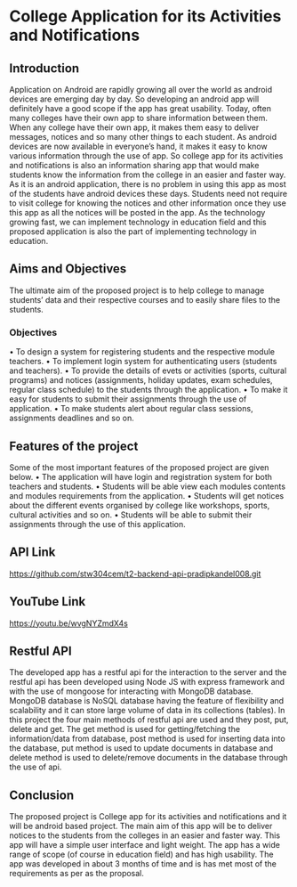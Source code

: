 # College Application for its Activities and Notifications
## Introduction
Application on Android are rapidly growing all over the world as android devices are emerging day by day. So developing an android app will definitely have a good scope if the app has great usability. Today, often many colleges have their own app to share information between them. When any college have their own app, it makes them easy to deliver messages, notices and so many other things to each student. As android devices are now available in everyone’s hand, it makes it easy to know various information through the use of app. So college app for its activities and notifications is also an information sharing app that would make students know the information from the college in an easier and faster way. As it is an android application, there is no problem in using this app as most of the students have android devices these days. Students need not require to visit college for knowing the notices and other information once they use this app as all the notices will be posted in the app. As the technology growing fast, we can implement technology in education field and this proposed application is also the part of implementing technology in education. 

## Aims and Objectives
The ultimate aim of the proposed project is to help college to manage students’ data and their respective courses and to easily share files to the students. 
### Objectives
•	To design a system for registering students and the respective module teachers.
•	To implement login system for authenticating users (students and teachers).
•	To provide the details of evets or activities (sports, cultural programs) and notices (assignments, holiday updates, exam schedules, regular class schedule) to the students through the application.
•	To make it easy for students to submit their assignments through the use of application.
•	To make students alert about regular class sessions, assignments deadlines and so on. 

## Features of the project
Some of the most important features of the proposed project are given below.
•	The application will have login and registration system for both teachers and students.
•	Students will be able view each modules contents and modules requirements from the application.
•	Students will get notices about the different events organised by college like workshops, sports, cultural activities and so on.
•	Students will be able to submit their assignments through the use of this application.

## API Link
https://github.com/stw304cem/t2-backend-api-pradipkandel008.git
## YouTube Link
https://youtu.be/wvgNYZmdX4s


## Restful API
The developed app has a restful api for the interaction to the server and the restful api has been developed using Node JS with express framework and with the use of mongoose for interacting with MongoDB database. MongoDB database is NoSQL database having the feature of flexibility and scalability and it can store large volume of data in its collections (tables). In this project the four main methods of restful api are used and they post, put, delete and get. The get method is used for getting/fetching the information/data from database, post method is used for inserting data into the database, put method is used to update documents in database and delete method is used to delete/remove documents in the database through the use of api. 

## Conclusion
The proposed project is College app for its activities and notifications and it will be android based project. The main aim of this app will be to deliver notices to the students from the colleges in an easier and faster way. This app will have a simple user interface and light weight. The app has a wide range of scope (of course in education field) and has high usability. The app was developed in about 3 months of time and is has met most of the requirements as per as the proposal.







